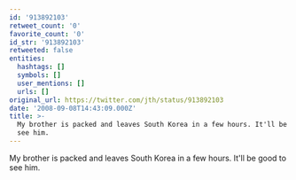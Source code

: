 ```yaml
---
id: '913892103'
retweet_count: '0'
favorite_count: '0'
id_str: '913892103'
retweeted: false
entities:
  hashtags: []
  symbols: []
  user_mentions: []
  urls: []
original_url: https://twitter.com/jth/status/913892103
date: '2008-09-08T14:43:09.000Z'
title: >-
  My brother is packed and leaves South Korea in a few hours. It'll be good to
  see him.
---
```


My brother is packed and leaves South Korea in a few hours. It'll be good to see him.